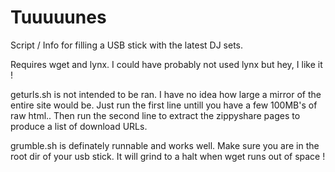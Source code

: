 # Tuuuuunes
Script / Info for filling a USB stick with the latest DJ sets.

Requires wget and lynx. I could have probably not used lynx but hey, I like it !

geturls.sh is not intended to be ran. I have no idea how large a mirror of the entire site would be.
Just run the first line untill you have a few 100MB's of raw html..
Then run the second line to extract the zippyshare pages to produce a list of download URLs.

grumble.sh is definately runnable and works well. Make sure you are in the root dir of your usb stick. It will grind to a halt when wget runs out of space !

